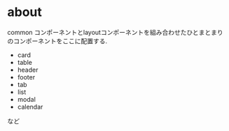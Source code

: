 # about

common コンポーネントとlayoutコンポーネントを組み合わせたひとまとまりのコンポーネントをここに配置する.

- card
- table
- header
- footer
- tab
- list
- modal
- calendar

など
